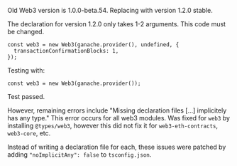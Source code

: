 Old Web3 version is 1.0.0-beta.54. Replacing with version 1.2.0 stable.

The declaration for version 1.2.0 only takes 1-2 arguments. This code must be changed.

```
const web3 = new Web3(ganache.provider(), undefined, {
  transactionConfirmationBlocks: 1,
});
```

Testing with:

```
const web3 = new Web3(ganache.provider());
```

Test passed.

However, remaining errors include "Missing declaration files [...] implicitely has any type." This error occurs for all web3 modules. Was fixed for `web3` by installing `@types/web3`, however this did not fix it for `web3-eth-contracts`, `web3-core`, etc.

Instead of writing a declaration file for each, these issues were patched by adding `"noImplicitAny": false` to `tsconfig.json`.




